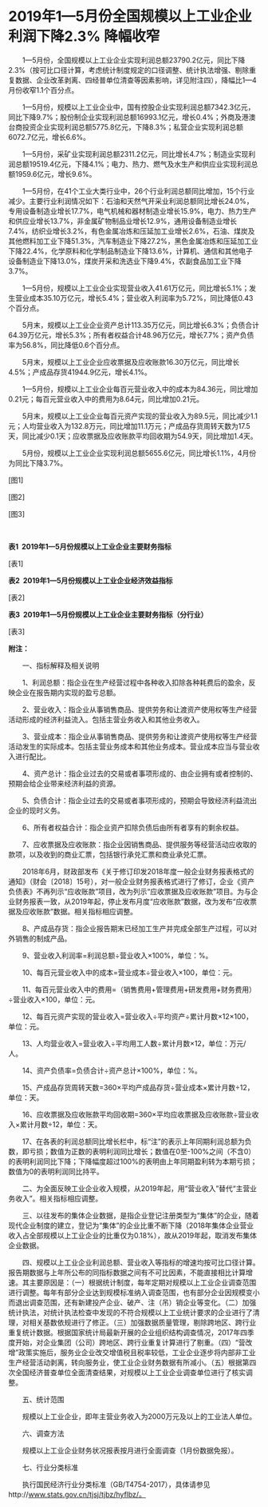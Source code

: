 # 2019年1—5月份全国规模以上工业企业利润下降2.3% 降幅收窄

　　1—5月份，全国规模以上工业企业实现利润总额23790.2亿元，同比下降2.3%（按可比口径计算，考虑统计制度规定的口径调整、统计执法增强、剔除重复数据、企业改革剥离、四经普单位清查等因素影响，详见附注四），降幅比1—4月份收窄1.1个百分点。

　　1—5月份，规模以上工业企业中，国有控股企业实现利润总额7342.3亿元，同比下降9.7%；股份制企业实现利润总额16993.1亿元，增长0.4%；外商及港澳台商投资企业实现利润总额5775.8亿元，下降8.3%；私营企业实现利润总额6072.7亿元，增长6.6%。

　　1—5月份，采矿业实现利润总额2311.2亿元，同比增长4.7%；制造业实现利润总额19519.4亿元，下降4.1%；电力、热力、燃气及水生产和供应业实现利润总额1959.6亿元，增长9.6%。

　　1—5月份，在41个工业大类行业中，26个行业利润总额同比增加，15个行业减少。主要行业利润情况如下：石油和天然气开采业利润总额同比增长24.0%，专用设备制造业增长17.7%，电气机械和器材制造业增长15.9%，电力、热力生产和供应业增长13.7%，非金属矿物制品业增长12.9%，通用设备制造业增长7.4%，纺织业增长3.2%，有色金属冶炼和压延加工业增长2.6%，石油、煤炭及其他燃料加工业下降51.3%，汽车制造业下降27.2%，黑色金属冶炼和压延加工业下降22.4%，化学原料和化学制品制造业下降13.6%，计算机、通信和其他电子设备制造业下降13.0%，煤炭开采和洗选业下降9.4%，农副食品加工业下降3.7%。

　　1—5月份，规模以上工业企业实现营业收入41.61万亿元，同比增长5.1%；发生营业成本35.10万亿元，增长5.4%；营业收入利润率为5.72%，同比降低0.43个百分点。

　　5月末，规模以上工业企业资产总计113.35万亿元，同比增长6.3%；负债合计64.39万亿元，增长5.3%；所有者权益合计48.96万亿元，增长7.7%；资产负债率为56.8%，同比降低0.6个百分点。

　　5月末，规模以上工业企业应收票据及应收账款16.30万亿元，同比增长4.5%；产成品存货41944.9亿元，增长4.1%。

　　1—5月份，规模以上工业企业每百元营业收入中的成本为84.36元，同比增加0.21元；每百元营业收入中的费用为8.64元，同比增加0.21元。

　　5月末，规模以上工业企业每百元资产实现的营业收入为89.5元，同比减少1.1元；人均营业收入为132.8万元，同比增加11.1万元；产成品存货周转天数为17.5天，同比减少0.1天；应收票据及应收账款平均回收期为54.9天，同比增加1.4天。

　　5月份，规模以上工业企业实现利润总额5655.6亿元，同比增长1.1%，4月份为同比下降3.7%。

\[图1\]

\[图2\]

\[图3\]

 

**表****1  2019****年****1****—****5****月份规模以上工业企业主要财务指标**

\[表1\]

**表****2  2019****年****1****—****5****月份规模以上工业企业经济效益指标**

\[表2\]

**表****3  2019****年****1****—****5****月份规模以上工业企业主要财务指标（分行业）**

\[表3\]

**附注：**

　　一、指标解释及相关说明

　　1、利润总额：指企业在生产经营过程中各种收入扣除各种耗费后的盈余，反映企业在报告期内实现的盈亏总额。

　　2、营业收入：指企业从事销售商品、提供劳务和让渡资产使用权等生产经营活动形成的经济利益流入。包括主营业务收入和其他业务收入。

　　3、营业成本：指企业从事销售商品、提供劳务和让渡资产使用权等生产经营活动发生的实际成本。包括主营业务成本和其他业务成本。营业成本应当与营业收入进行配比。

　　4、资产总计：指企业过去的交易或者事项形成的、由企业拥有或者控制的、预期会给企业带来经济利益的资源。

　　5、负债合计：指企业过去的交易或者事项形成的，预期会导致经济利益流出企业的现时义务。

　　6、所有者权益合计：指企业资产扣除负债后由所有者享有的剩余权益。

　　7、应收票据及应收账款：指企业因销售商品、提供服务等经营活动应收取的款项，以及收到的商业汇票，包括银行承兑汇票和商业承兑汇票。

　　2018年6月，财政部发布《关于修订印发2018年度一般企业财务报表格式的通知》（财会〔2018〕15号），对一般企业财务报表格式进行了修订，企业《资产负债表》不再列示“应收账款”项目，改为列示“应收票据及应收账款”项目。为与企业财务报表一致，从2019年起，停止发布月度“应收账款”数据，改为发布“应收票据及应收账款”数据。相关指标相应调整。

　　8、产成品存货：指企业报告期末已经加工生产并完成全部生产过程，可以对外销售的制成产品。

　　9、营业收入利润率\=利润总额÷营业收入×100%，单位：%。

　　10、每百元营业收入中的成本\=营业成本÷营业收入×100，单位：元。

　　11、每百元营业收入中的费用\=（销售费用+管理费用+研发费用+财务费用）÷营业收入×100，单位：元。

　　12、每百元资产实现的营业收入\=营业收入÷平均资产÷累计月数×12×100，单位：元。

　　13、人均营业收入\=营业收入÷平均用工人数÷累计月数×12，单位：万元/人。

　　14、资产负债率\=负债合计÷资产总计×100%，单位：%。

　　15、产成品存货周转天数\=360×平均产成品存货÷营业成本×累计月数÷12，单位：天。

　　16、应收票据及应收账款平均回收期\=360×平均应收票据及应收账款÷营业收入×累计月数÷12，单位：天。

　　17、在各表的利润总额同比增长栏中，标“注”的表示上年同期利润总额为负数，即亏损；数值为正数的表明利润同比增长；数值在0至\-100%之间（不含0）的表明利润同比下降；下降幅度超过100%的表明由上年同期盈利转为本期亏损；数值为0的表明利润同比持平。

　　二、为全面反映工业企业收入规模，从2019年起，用“营业收入”替代“主营业务收入”。相关指标相应调整。

　　三、以往发布的集体企业数据，是指企业登记注册类型为“集体”的企业，随着现代企业制度的建立，登记为“集体”的企业比重不断下降（2018年集体企业营业收入占全部规模以上工业企业的比重仅为0.18%），故从2019年起，取消发布集体企业数据。

　　四、规模以上工业企业利润总额、营业收入等指标的增速均按可比口径计算。报告期数据与上年所公布的同指标数据之间有不可比因素，不能直接相比计算增速。其主要原因是：（一）根据统计制度，每年定期对规模以上工业企业调查范围进行调整。每年有部分企业达到规模标准纳入调查范围，也有部分企业因规模变小而退出调查范围，还有新建投产企业、破产、注（吊）销企业等变化。（二）加强统计执法，对统计执法检查中发现的不符合规模以上工业统计要求的企业进行了清理，对相关基数依规进行了修正。（三）加强数据质量管理，剔除跨地区、跨行业重复统计数据。根据国家统计局最新开展的企业组织结构调查情况，2017年四季度开始，对企业集团（公司）跨地区、跨行业重复计算进行了剔重。（四）“营改增”政策实施后，服务业企业改交增值税且税率较低，工业企业逐步将内部非工业生产经营活动剥离，转向服务业，使工业企业财务数据有所减小。（五）根据第四次全国经济普查单位全面清查结果，对规模以上工业企业调查单位进行了核实调整。

　　五、统计范围

　　规模以上工业企业，即年主营业务收入为2000万元及以上的工业法人单位。

　　六、调查方法

　　规模以上工业企业财务状况报表按月进行全面调查（1月份数据免报）。

　　七、行业分类标准

　　执行国民经济行业分类标准（GB/T4754-2017），具体请参见http://www.stats.gov.cn/tjsj/tjbz/hyflbz/。